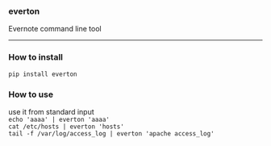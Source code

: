 ### everton
Evernote command line tool

***

### How to install
`pip install everton`

### How to use
use it from standard input   
`echo 'aaaa' | everton 'aaaa'`  
`cat /etc/hosts | everton 'hosts'`  
`tail -f /var/log/access_log | everton 'apache access_log'`

